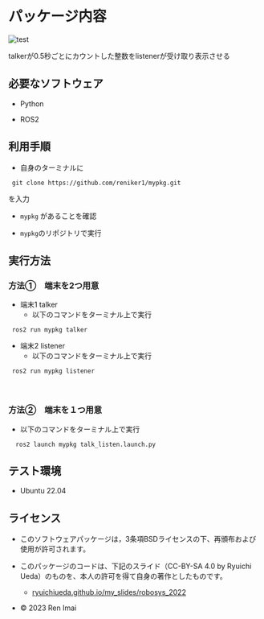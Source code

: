 # パッケージ内容
![test](https://github.com/reniker1/mypkg/actions/workflows/test.yml/badge.svg)

talkerが0.5秒ごとにカウントした整数をlistenerが受け取り表示させる

## 必要なソフトウェア

* Python

* ROS2

## 利用手順

* 自身のターミナルに
```
 git clone https://github.com/reniker1/mypkg.git
```
を入力

* ```mypkg``` があることを確認

* ```mypkg```のリポジトリで実行

## 実行方法

### 方法①　端末を2つ用意
* 端末1 talker
  * 以下のコマンドをターミナル上で実行
```
 ros2 run mypkg talker
```
* 端末2 listener
  * 以下のコマンドをターミナル上で実行
```
 ros2 run mypkg listener
```
　   
### 方法②　端末を１つ用意
* 以下のコマンドをターミナル上で実行
```
  ros2 launch mypkg talk_listen.launch.py
```

## テスト環境

* Ubuntu 22.04

## ライセンス

* このソフトウェアパッケージは，3条項BSDライセンスの下、再頒布および使用が許可されます。
* このパッケージのコードは、下記のスライド（CC-BY-SA 4.0 by Ryuichi Ueda）のものを、本人の許可を得て自身の著作としたものです。

  * [ryuichiueda.github.io/my_slides/robosys_2022](https://ryuichiueda.github.io/my_slides/robosys_2022/lesson8.html#/22)
 
* © 2023 Ren Imai

